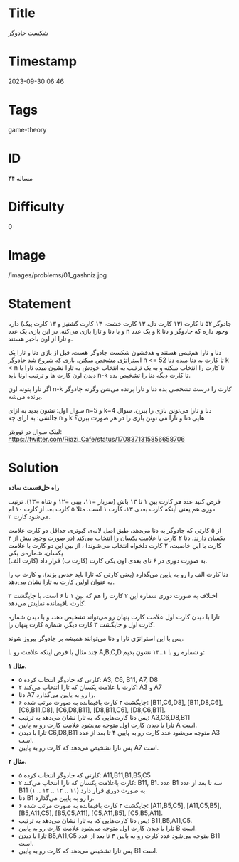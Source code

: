 # Title
شکست جادوگر
# Timestamp
2023-09-30 06:46
# Tags
game-theory
# ID
مساله ۴۴
# Difficulty
0
# Image
/images/problems/01_gashniz.jpg
# Statement
جادوگر ۵۲ تا کارت (۱۳ کارت دل، ۱۳ کارت خشت، ۱۳ کارت گشنیز و ۱۳ کارت پیک) داره و با دنا و تارا بازی می‌کنه. در این بازی یک عدد n و یک عدد k وجود داره که جادوگر و دنا و تارا از اون باخبر هستند.

دنا و تارا هم‌تیمی هستند و هدفشون شکست جادوگر هست.
قبل از بازی دنا و تارا یک استراتژی مشخص میکنن. بازی که شروع شد جادوگر n <= 52 تا کارت به دنا میده دنا k < n تا کارت را انتخاب میکنه و به یک ترتیب به انتخاب خودش به تارا نشون میده تارا با دیدن اون کارت ها و ترتیب اونا باید n-k تا کارت دیگه دنا را تشخیص بده.

اگر تارا بتونه اون n-k کارت را درست تشخصی بده دنا و تارا برنده می‌شن وگرنه جادوگر برنده می‌شه.

سوال اول: نشون بدید به ازای n=5 و k=4 دنا و تارا می‌تونن بازی را ببرن.
سوال چالشی: به ازای چه n و k هایی دنا و تارا می تونن بازی را در هر صورت ببرن؟

لینک سوال در توویتر: https://twitter.com/Riazi_Cafe/status/1708371315856658706

# Solution

**راه حل‌قسمت ساده**

فرض کنید عدد هر کارت بین ۱ تا ۱۳ باش (سرباز =۱۱، بیبی =۱۲ و شاه =۱۳).
ترتیب دوری هم یعنی اینکه کارت بعدی ۱۳، کارت ۱ است. مثلا ۵ کارت بعد از کارت ۱۰ ام می‌شود کارت ۲.

از ۵ کارتی که جادوگر به دنا می‌دهد، طبق اصل لانه‌ی کبوتری حداقل دو کارت علامت یکسان دارند.
دنا ۲ کارت با علامت یکسان را انتخاب می‌کند 
(در صورت وجود بیش از ۲ کارت با این خاصیت، ۲ کارت دلخواه انتخاب می‌شوند)
، از بین این دو کارت با علامت یکسان، شماره‌ی یکی  
(کارت الف)
به صورت دوری در ۶ تای بعدی اون یکی کارت 
(کارت ب)
 قرار داد.

دنا کارت الف را رو به پایین می‌گذارد
(یعنی کارتی که تارا باید حدس بزند).
و کارت ب را به عنوان اولین کارت به تارا نشان می‌دهد.

اختلاف به صورت دوری شماره این ۲ کارت را هم که بین ۱ تا ۶ است، با جایگشت ۳ کارت باقیمانده نمایش می‌دهد.

تارا با دیدن کارت اول علامت کارت پنهان رو می‌تواند تشخیص دهد، و با دیدن شماره کارت اول و جایگشت ۳ کارت دیگر، شماره کارت پنهان را.

پس با این استراتژی تارا و دنا می‌توانند همیشه بر جادوگر پیروز شوند.

چند مثال با فرض اینکه علامت رو با A,B,C,D و شماره رو با ۱..۱۳ نشون بدیم:


**مثال ۱.** 
* ۵ کارتی که جادوگر انتخاب کرده: A3, C6, B11, A7, D8
* ۲ کارت با علامت یکسان که تارا انتخاب می‌کند: A3 و A7
* دنا A7 را رو به پایین می‌گذارد.
* ۶ جایگشت ۳ کارت باقیمانده به صورت مرتب شده: [B11,C6,D8], [B11,D8,C6], [C6,B11,D8], [C6,D8,B11], [D8,B11,C6], [D8,C6,B11].
* پس دنا کارت‌هایی که به تارا نشان می‌دهد به ترتیب: A3,C6,D8,B11
* تارا با دیدن کارت اول متوجه می‌شود علامت کارت رو به پایین A است.
* تارا با دیدن C6,D8,B11 متوجه می‌شود عدد کارت رو به پایین ۴ تا بعد از عدد A3 است.
* پس تارا تشخیص می‌دهد که کارت رو به پایین A7 است.

**مثال ۲.**
* ۵ کارتی که جادوگر انتخاب کرده: A11,B11,B1,B5,C5
* ۲ کارت باعلامت یکسان که تارا انتخاب می‌کند: B11, B1. عدد B1 سه تا بعد از عدد B11 به صورت دوری قرار دارد (۱۱ .. ۱۲ .. ۱۳ .. ۱)
* دنا B1 را رو به پایین می‌گذارد.
* ۶ جایگشت ۳ کارت باقیمانده به صورت مرتب شده: [A11,B5,C5], [A11,C5,B5], [B5,A11,C5], [B5,C5,A11], [C5,A11,B5], [C5,B5,A11].
* پس دنا کارت‌هایی که به تارا نشان می‌دهد به ترتیب: B11,B5,A11,C5.
* تارا با دیدن کارت اول متوجه می‌شود علامت کارت رو به پایین B است.
* تارا با دیدن B5,A11,C5 متوجه می‌شود عدد کارت رو به پایین ۳ تا بعد از عدد B11 است.
* پس تارا تشخیص می‌دهد که کارت رو به پایین B1 است.

